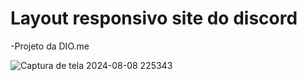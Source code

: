 # Layout responsivo site do discord
-Projeto da DIO.me

![Captura de tela 2024-08-08 225343](https://github.com/user-attachments/assets/42ce6970-f5f4-431d-8092-af3336814c11)
